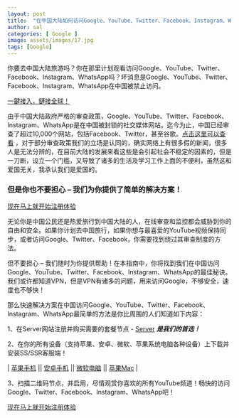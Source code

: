 ```yaml
---
layout: post
title:  "在中国大陆如何访问Google、YouTube、Twitter、Facebook、Instagram、WhatsApp？"
author: sal
categories: [ Google ]
image: assets/images/17.jpg
tags: [Google]
---
```

你要去中国大陆旅游吗？你在那里计划观看访问Google、YouTube、Twitter、Facebook、Instagram、WhatsApp吗？坏消息是Google、YouTube、Twitter、Facebook、Instagram、WhatsApp在中国被禁止访问。

<a class="btn btn-danger" href="https://s-s-r.github.io">一鍵接入，鏈接全球！</a>

由于中国大陆政府严格的审查政策，Google、YouTube、Twitter、Facebook、Instagram、WhatsApp是在中国被封锁的社交媒体网站。迄今为止，中国已经审查了超过10,000个网站，包括Facebook、Twitter，甚至谷歌。[点击这里可以查看](https://zh.wikipedia.org/wiki/%E4%B8%AD%E5%8D%8E%E4%BA%BA%E6%B0%91%E5%85%B1%E5%92%8C%E5%9B%BD%E8%A2%AB%E5%B0%81%E9%94%81%E7%BD%91%E7%AB%99%E5%88%97%E8%A1%A8)  ，对于部分审查政策我们的立场是认同的，确实网络上有很多假的新闻，很多人是无法分辨的，在目前大陆的发展来看这些是会引起社会不稳定的因素的，但是一刀断，设立一个门槛，又导致了诸多的生活及学习工作上面的不便利，虽然这和爱国无关，我承认我们是爱国的。

### 但是你也不要担心 – 我们为你提供了简单的解决方案！

<a class="btn btn-danger" href="https://s-s-r.github.io">现在马上就开始注册体验</a>

无论你是中国公民还是热爱旅行到中国大陆的人，在线审查和监控都会威胁到你的自由和安全。如果你计划去中国旅行，如果你想与最喜爱的YouTube视频保持同步，或者访问Google、Twitter、Facebook，你需要找到绕过其审查制度的方法。

但不要担心 – 我们随时为你提供帮助！在本指南中，你将找到我们在中国访问Google、YouTube、Twitter、Facebook、Instagram、WhatsApp的最佳秘诀。我们或许都知道VPN，但是VPN有诸多的问题，用来访问Google，不够安全，速度也不够快！

那么快速解决方案在中国访问Google、YouTube、Twitter、Facebook、Instagram、WhatsApp最简单的方法是你比周围的人们知道如下内容：

1、在Server网站注册并购买需要的套餐节点 - [Server](https://s-s-r.github.io) ***是我们的首选！***

2、在你的所有设备（支持苹果、安卓、微软、苹果系统电脑各种设备）上下载并安装SS/SSR客服端！

| [苹果手机](https://i.shadowrocket.org/) || [安卓手机](https://raw.githubusercontent.com/ss-ssr/download/master/shadowsocks-android.apk) || [微软电脑](https://raw.githubusercontent.com/ss-ssr/download/master/shadowsocks-windows.zip) || [苹果Mac](https://raw.githubusercontent.com/ss-ssr/download/master/shadowsocks-mac.zip) |

3、扫描二维码节点，并启用，尽情观赏你喜欢的所有YouTube频道！畅快的访问Google、Twitter、Facebook、Instagram、WhatsApp吧！

<a class="btn btn-danger" href="https://s-s-r.github.io">现在马上就开始注册体验</a>
